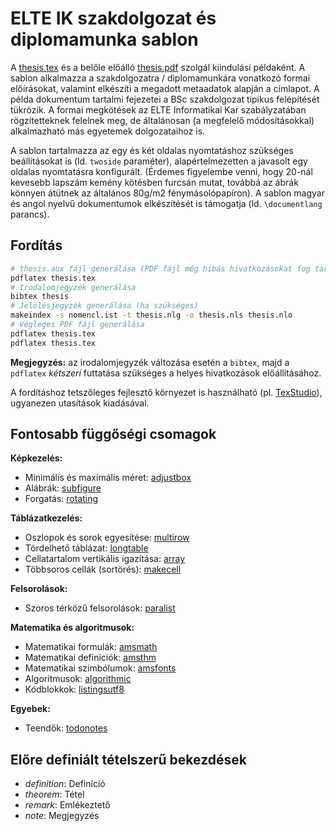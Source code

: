 # ELTE IK szakdolgozat és diplomamunka sablon

A [thesis.tex](thesis.tex) és a belőle előálló [thesis.pdf](thesis.pdf) szolgál kiindulási példaként.
A sablon alkalmazza a szakdolgozatra / diplomamunkára vonatkozó formai előírásokat, valamint elkészíti a megadott metaadatok alapján a címlapot. A példa dokumentum tartalmi fejezetei a BSc szakdolgozat tipikus felépítését tükrözik.
A formai megkötések az ELTE Informatikai Kar szabályzatában rögzítetteknek felelnek meg, de általánosan (a megfelelő módosításokkal) alkalmazható más egyetemek dolgozataihoz is.

A sablon tartalmazza az egy és két oldalas nyomtatáshoz szükséges beállításokat is (ld. `twoside` paraméter), alapértelmezetten a javasolt egy oldalas nyomtatásra konfigurált. (Érdemes figyelembe venni, hogy 20-nál kevesebb lapszám kemény kötésben furcsán mutat, továbbá az ábrák könnyen átütnek az általános 80g/m2 fénymásolópapíron).
A sablon magyar és angol nyelvű dokumentumok elkészítését is támogatja (ld. `\documentlang` parancs).

## Fordítás

```bash
# thesis.aux fájl generálása (PDF fájl még hibás hivatkozásokat fog tartalmazni)
pdflatex thesis.tex
# Irodalomjegyzék generálása
bibtex thesis
# Jelölésjegyzék generálása (ha szükséges)
makeindex -s nomencl.ist -t thesis.nlg -o thesis.nls thesis.nlo
# Végleges PDF fájl generálása
pdflatex thesis.tex
pdflatex thesis.tex
```

**Megjegyzés:** az irodalomjegyzék változása esetén a `bibtex`, majd a `pdflatex` _kétszeri_ futtatása szükséges a helyes hivatkozások előállításához.

A fordításhoz tetszőleges fejlesztő környezet is használható (pl. [TexStudio](https://www.texstudio.org/)), ugyanezen utasítások kiadásával.

## Fontosabb függőségi csomagok

**Képkezelés:**

* Minimális és maximális méret: [adjustbox](https://ctan.org/pkg/adjustbox)
* Alábrák: [subfigure](https://ctan.org/pkg/subfigure)
* Forgatás: [rotating](https://ctan.org/pkg/rotating)

**Táblázatkezelés:**

* Oszlopok és sorok egyesítése: [multirow](https://ctan.org/pkg/multirow)
* Tördelhető táblázat: [longtable](https://ctan.org/pkg/longtable)
* Cellatartalom vertikális igazítása: [array](https://ctan.org/pkg/array)
* Többsoros cellák (sortörés): [makecell](https://ctan.org/pkg/makecell)

**Felsorolások:**

* Szoros térközű felsorolások: [paralist](https://ctan.org/pkg/paralist)

**Matematika és algoritmusok:**

* Matematikai formulák: [amsmath](https://ctan.org/pkg/amsmath)
* Matematikai definíciók: [amsthm](https://ctan.org/pkg/amsthm)
* Matematikai szimbólumok: [amsfonts](https://ctan.org/pkg/amsfonts)
* Algoritmusok: [algorithmic](https://ctan.org/pkg/algorithms)
* Kódblokkok: [listingsutf8](https://ctan.org/pkg/listingsutf8)

**Egyebek:**

* Teendők: [todonotes](https://ctan.org/pkg/todonotes)

## Előre definiált tételszerű bekezdések

* *definition*: Definíció
* *theorem*: Tétel
* *remark*: Emlékeztető
* *note*: Megjegyzés
